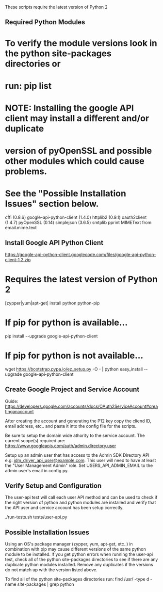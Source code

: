 These scripts require the latest version of Python 2


Required Python Modules
-----------------------

# To verify the module versions look in the python site-packages directories or
# run: pip list
#
# NOTE: Installing the google API client may install a different and/or duplicate
#       version of pyOpenSSL and possible other modules which could cause problems.
#       See the "Possible Installation Issues" section below.
        

cffi (0.8.6)
google-api-python-client (1.4.0)
httplib2 (0.9.1)
oauth2client (1.4.7)
pyOpenSSL (0.14)
simplejson (3.6.5)
smtplib
pprint
MIMEText from email.mime.text


Install Google API Python Client
--------------------------------

https://google-api-python-client.googlecode.com/files/google-api-python-client-1.2.zip

# Requires the latest version of Python 2
[zypper|yum|apt-get] install python python-pip

# If pip for python is available...
pip install --upgrade google-api-python-client

# If pip for python is not available...
wget https://bootstrap.pypa.io/ez_setup.py -O - | python
easy_install --upgrade google-api-python-client



Create Google Project and Service Account
-----------------------------------------

Guide: https://developers.google.com/accounts/docs/OAuth2ServiceAccount#creatinganaccount

After creating the account and generating the P12 key copy the cliend ID, email address, etc..
and paste it into the config file for the scripts.

Be sure to setup the domain wide athority to the service account. The current 
scope(s) required are: https://www.googleapis.com/auth/admin.directory.user

Setup up an admin user that has access to the Admin SDK Directory API
e.g: idm_driver_api_user@example.com. This user will need to have at least
the "User Management Admin" role. Set USERS_API_ADMIN_EMAIL to the 
admin user's email in config.py.



Verify Setup and Configuration
--------------------------------

The user-api test will call each user API method and can be used to check if the
right version of python and python modules are installed and verify that the API
user and service account has been setup correctly.

./run-tests.sh tests/user-api.py



Possible Installation Issues
----------------------------

Using an OS's package manager (zypper, yum, apt-get, etc..) in combination with pip 
may cause different versions of the same python module to be installed. If you get
python errors when running the user-api test, check all of the python site-packages 
directories to see if there are any duplicate python modules installed. Remove any duplicates
if the versions do not match up with the version listed above. 

To find all of the python site-packages directories run:
find /usr/ -type d -name site-packages | grep python
